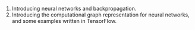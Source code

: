1. Introducing neural networks and backpropagation.
2. Introducing the computational graph representation for neural networks, and some examples written in TensorFlow.
